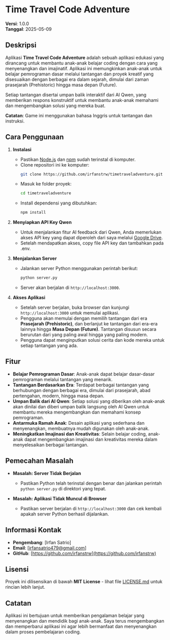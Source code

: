 # Time Travel Code Adventure

**Versi**: 1.0.0  
**Tanggal**: 2025-05-09

## Deskripsi
Aplikasi **Time Travel Code Adventure** adalah sebuah aplikasi edukasi yang dirancang untuk membantu anak-anak belajar coding dengan cara yang menyenangkan dan imajinatif. Aplikasi ini memungkinkan anak-anak untuk belajar pemrograman dasar melalui tantangan dan proyek kreatif yang disesuaikan dengan berbagai era dalam sejarah, dimulai dari zaman prasejarah (Prehistoric) hingga masa depan (Future).

Setiap tantangan disertai umpan balik interaktif dari AI Qwen, yang memberikan respons konstruktif untuk membantu anak-anak memahami dan mengembangkan solusi yang mereka buat.

**Catatan**: Game ini menggunakan bahasa Inggris untuk tantangan dan instruksi.

## Cara Penggunaan

1. **Instalasi**
   - Pastikan [Node.js](https://nodejs.org/) dan [npm](https://www.npmjs.com/) sudah terinstal di komputer.
   - Clone repositori ini ke komputer:
     ```bash
     git clone https://github.com/irfanstrw/timetraveladventure.git
     ```
   - Masuk ke folder proyek:
     ```bash
     cd timetraveladventure
     ```
   - Install dependensi yang dibutuhkan:
     ```bash
     npm install
     ```
2. **Menyiapkan API Key Qwen**
   - Untuk menjalankan fitur AI feedback dari Qwen, Anda memerlukan akses API key yang dapat diperoleh dari saya melalui [Google Drive](https://drive.google.com/file/d/1-IOiMYV7WR_J4Homu-OwDsC1-qZqtC8K/view?usp=sharing).
   - Setelah mendapatkan akses, copy file API key dan tambahkan pada .env.
     
3. **Menjalankan Server**
   - Jalankan server Python menggunakan perintah berikut:
     ```bash
     python server.py
     ```
   - Server akan berjalan di `http://localhost:3000`.

4. **Akses Aplikasi**
   - Setelah server berjalan, buka browser dan kunjungi `http://localhost:3000` untuk memulai aplikasi.
   - Pengguna akan memulai dengan memilih tantangan dari era **Prasejarah (Prehistoric)**, dan berlanjut ke tantangan dari era-era lainnya hingga **Masa Depan (Future)**. Tantangan disusun secara berurutan dari yang paling awal hingga yang paling modern.
   - Pengguna dapat menginputkan solusi cerita dan kode mereka untuk setiap tantangan yang ada.

## Fitur

- **Belajar Pemrograman Dasar**: Anak-anak dapat belajar dasar-dasar pemrograman melalui tantangan yang menarik.
- **Tantangan Berdasarkan Era**: Terdapat berbagai tantangan yang berhubungan dengan berbagai era, dimulai dari prasejarah, abad pertengahan, modern, hingga masa depan.
- **Umpan Balik dari AI Qwen**: Setiap solusi yang diberikan oleh anak-anak akan dinilai dan diberi umpan balik langsung oleh AI Qwen untuk membantu mereka mengembangkan dan memahami konsep pemrograman.
- **Antarmuka Ramah Anak**: Desain aplikasi yang sederhana dan menyenangkan, membuatnya mudah digunakan oleh anak-anak.
- **Meningkatkan Imajinasi dan Kreativitas**: Selain belajar coding, anak-anak dapat mengembangkan imajinasi dan kreativitas mereka dalam menyelesaikan berbagai tantangan.

## Pemecahan Masalah

- **Masalah: Server Tidak Berjalan**
  - Pastikan Python telah terinstal dengan benar dan jalankan perintah `python server.py` di direktori yang tepat.

- **Masalah: Aplikasi Tidak Muncul di Browser**
  - Pastikan server berjalan di `http://localhost:3000` dan cek kembali apakah server Python berhasil dijalankan.

## Informasi Kontak

- **Pengembang**: [Irfan Satrio]  
- **Email**: [irfansatrio479@gmail.com]  
- **GitHub**: [https://github.com/irfanstrw](https://github.com/irfanstrw)

## Lisensi

Proyek ini dilisensikan di bawah **MIT License** - lihat file [LICENSE.md](LICENSE.md) untuk rincian lebih lanjut.

## Catatan

Aplikasi ini bertujuan untuk memberikan pengalaman belajar yang menyenangkan dan mendidik bagi anak-anak. Saya terus mengembangkan dan memperbarui aplikasi ini agar lebih bermanfaat dan menyenangkan dalam proses pembelajaran coding.
